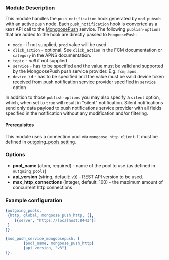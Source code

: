 ### Module Description

This module handles the `push_notification` hook generated by `mod_pubsub` with an active `push` node.
Each `push_notification` hook is converted as a `REST` API call to the [MongoosePush](https://github.com/esl/MongoosePush) service.
The following `publish-options` that are added to the hook are directly passed to `MongoosePush`:

 * `mode` - if not supplied, `prod` value will be used
 * `click_action` - optional.
 See `click_action` in the FCM documentation or `category` in the APNS documentation.
 * `topic` - _null_ if not supplied
 * `service` - has to be specified and the value must be valid and supported by the MongoosePush push service provider.
  E.g. `fcm`, `apns`.
 * `device_id` - has to be specified and the value must be valid device token received from push notification service provider specified in `service` option

In addition to those `publish-options` you may also specify a `silent` option,
which, when set to `true` will result in "silent" notification.
Silent notifications send only data payload to push notifications service provider with all
fields specified in the notification without any modification and/or filtering.

#### Prerequisites

This module uses a connection pool via `mongoose_http_client`.
It must be defined in [outgoing_pools setting](../advanced-configuration/outgoing-connections.md#http-connections-setup).

### Options

* **pool_name** (atom, required) - name of the pool to use (as defined in `outgoing_pools`)
* **api_version** (string, default: `v3`) - REST API version to be used.
* **max_http_connections** (integer, default: 100) - the maximum amount of concurrent http connections

### Example configuration

```Erlang
{outgoing_pools,
 {http, global, mongoose_push_http, [],
    [{server, "https://localhost:8443"}]
 }
]}.

{mod_push_service_mongoosepush, [
        {pool_name, mongoose_push_http}
        {api_version, "v3"}
]}.
```
